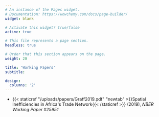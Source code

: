 ```yaml
---
# An instance of the Pages widget.
# Documentation: https://wowchemy.com/docs/page-builder/
widget: blank

# Activate this widget? true/false
active: true

# This file represents a page section.
headless: true

# Order that this section appears on the page.
weight: 20

title: 'Working Papers'
subtitle:

design:
  columns: '2'
---
```


- {{< staticref "/uploads/papers/Graff2019.pdf" "newtab" >}}Spatial Inefficiencies in Africa's Trade Network{{< /staticref >}} (2019), _NBER Working Paper #25951_
